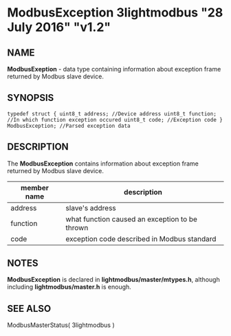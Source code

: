 # ModbusException 3lightmodbus "28 July 2016" "v1.2"

## NAME
**ModbusExeption** - data type containing information about exception frame returned by Modbus slave device.

## SYNOPSIS
`typedef struct
	{
		uint8_t address; //Device address
		uint8_t function; //In which function exception occured
		uint8_t code; //Exception code
	} ModbusException; //Parsed exception data`

## DESCRIPTION
The **ModbusException** contains information about exception frame returned by Modbus slave device.

| member name    | description                                                                                          |
|----------------|------------------------------------------------------------------------------------------------------|
| address        | slave's address                                                                                      |
| function       | what function caused an exception to be thrown                                                       |
| code           | exception code described in Modbus standard                                                          |


## NOTES
**ModbusException** is declared in **lightmodbus/master/mtypes.h**, although including **lightmodbus/master.h** is enough.

## SEE ALSO
ModbusMasterStatus( 3lightmodbus )
